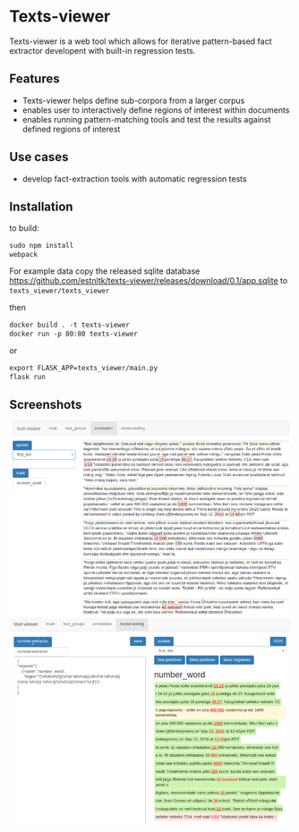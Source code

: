 # Texts-viewer

Texts-viewer is a web tool which allows for iterative pattern-based fact extractor developent with built-in regression tests.

## Features

* Texts-viewer helps define sub-corpora from a larger corpus
* enables user to interactively define regions of interest within documents
* enables running pattern-matching tools and test the results against defined regions of interest

## Use cases

* develop fact-extraction tools with automatic regression tests


## Installation


to build:

    sudo npm install
    webpack

For example data copy the released sqlite database
https://github.com/estnltk/texts-viewer/releases/download/0.1/app.sqlite
to `texts_viewer/texts_viewer`


then

    docker build . -t texts-viewer
    docker run -p 80:80 texts-viewer

or

    export FLASK_APP=texts_viewer/main.py
    flask run


## Screenshots

![](./static/annotation.png)
![](./static/testing.png)
